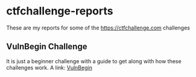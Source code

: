 # ctfchallenge-reports
These are my reports for some of the https://ctfchallenge.com challenges
## VulnBegin Challenge
It is just a beginner challenge with a guide to get along with how these
challenges work. A link: [VulnBegin](VulnBegin/steps.md)
